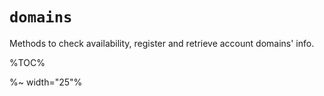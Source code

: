 # `domains`

Methods to check availability, register and retrieve account domains' info.

%TOC%

%~ width="25"%